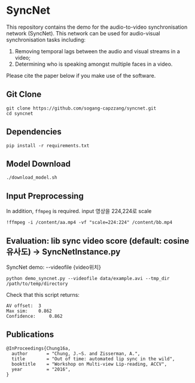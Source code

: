 # SyncNet

This repository contains the demo for the audio-to-video synchronisation network (SyncNet). This network can be used for audio-visual synchronisation tasks including: 
1. Removing temporal lags between the audio and visual streams in a video;
2. Determining who is speaking amongst multiple faces in a video. 

Please cite the paper below if you make use of the software. 

## Git Clone
```
git clone https://github.com/sogang-capzzang/syncnet.git
cd syncnet
```

## Dependencies
```
pip install -r requirements.txt
```

## Model Download
```
./download_model.sh
```

## Input Preprocessing 
In addition, `ffmpeg` is required.
input 영상을 224,224로 scale
```
!ffmpeg -i /content/aa.mp4 -vf "scale=224:224" /content/bb.mp4
```

## Evaluation: lib sync video score (default: cosine 유사도) -> SyncNetInstance.py

SyncNet demo: --videofile {video위치}
```
python demo_syncnet.py --videofile data/example.avi --tmp_dir /path/to/temp/directory
```

Check that this script returns:
```
AV offset: 	3 
Max sim: 	0.862
Confidence: 	0.862
```

## Publications
 
```
@InProceedings{Chung16a,
  author       = "Chung, J.~S. and Zisserman, A.",
  title        = "Out of time: automated lip sync in the wild",
  booktitle    = "Workshop on Multi-view Lip-reading, ACCV",
  year         = "2016",
}
```

